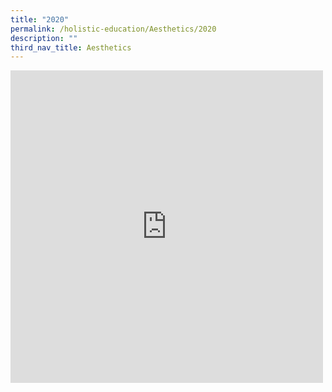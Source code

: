 ```yaml
---
title: "2020"
permalink: /holistic-education/Aesthetics/2020
description: ""
third_nav_title: Aesthetics
---
```

<iframe allowfullscreen="true" height="500" width="500" frameborder="0" src="https://docs.google.com/presentation/d/e/2PACX-1vTLXINlwQQB0EYY234DA1M4DVQsfeynmq0CN204brb3yk8A6BUd1oqglF8Q5oEX0nC2bHL6ZKaK-VLt/embed?start=true&amp;loop=true&amp;delayms=3000"></iframe>